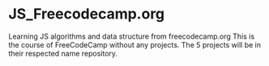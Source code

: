 # JS_Freecodecamp.org

Learning JS algorithms and data structure from freecodecamp.org
This is the course of FreeCodeCamp without any projects. The 5 projects will be in their respected name repository.
